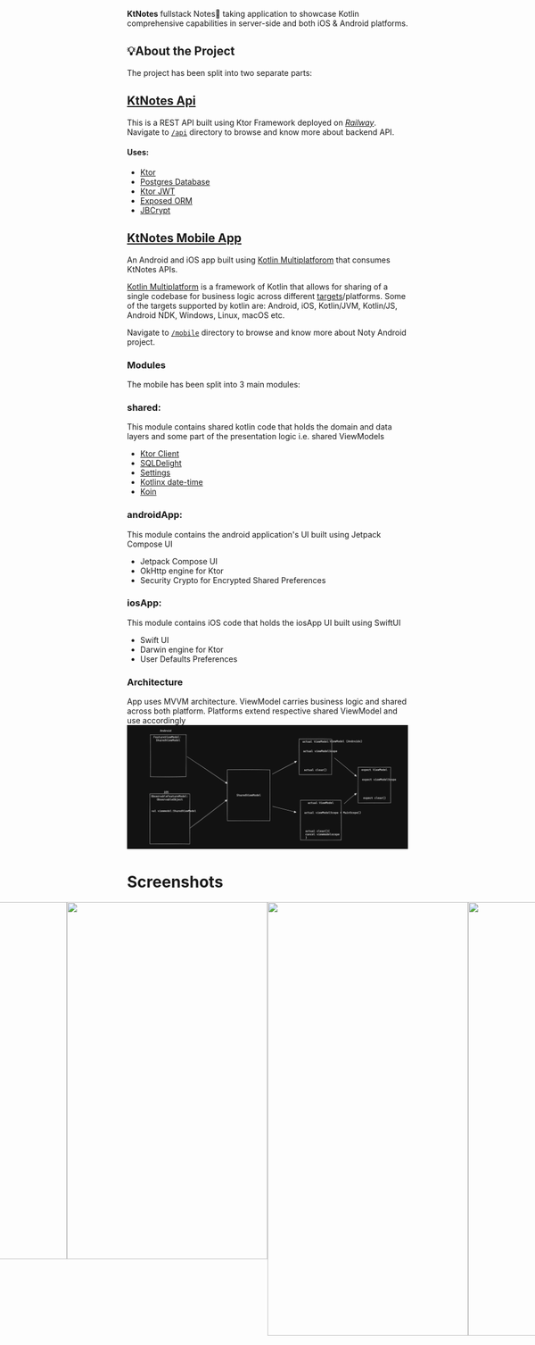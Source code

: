 
**KtNotes** fullstack Notes📝 taking application to showcase Kotlin comprehensive capabilities in server-side and both iOS & Android platforms.


## 💡About the Project

The project has been split into two separate parts:

## [KtNotes Api](/api)

This is a REST API built using Ktor Framework deployed on *[Railway](https://railway.app/)*.  
Navigate to [`/api`](/api) directory to browse and know more about backend API.

#### Uses:
- [Ktor](https://ktor.io/docs/intellij-idea.html)
- [Postgres Database](https://www.postgresql.org/)
- [Ktor JWT](https://ktor.io/docs/jwt.html)
- [Exposed ORM](https://github.com/JetBrains/Exposed)
- [JBCrypt](https://mvnrepository.com/artifact/org.mindrot/jbcrypt)

## [KtNotes Mobile App](/mobile)

An Android and iOS app built using [Kotlin Multiplatforom](https://kotlinlang.org/docs/multiplatform.html) that consumes KtNotes APIs.

[Kotlin Multiplatform](https://kotlinlang.org/docs/multiplatform.html) is a framework of Kotlin that allows for sharing of a single codebase for business logic across different [targets](https://kotlinlang.org/docs/multiplatform-dsl-reference.html#targets)/platforms. Some of the targets supported by kotlin are: Android, iOS, Kotlin/JVM, Kotlin/JS, Android NDK, Windows, Linux, macOS etc.

Navigate to [`/mobile`](/mobile) directory to browse and know more about Noty Android project.

### Modules
The mobile has been split into 3 main modules:

### shared:
This module contains shared kotlin code that holds the domain and data layers and some part of the presentation logic i.e. shared ViewModels
- [Ktor Client](https://ktor.io/docs/getting-started-ktor-client.html)
- [SQLDelight](https://github.com/cashapp/sqldelight)
- [Settings](https://github.com/russhwolf/multiplatform-settings)
- [Kotlinx date-time](https://github.com/Kotlin/kotlinx-datetime)
- [Koin](https://github.com/InsertKoinIO/koin)

### androidApp:
This module contains the android application's UI built using Jetpack Compose UI
- Jetpack Compose UI
- OkHttp engine for Ktor
- Security Crypto for Encrypted Shared Preferences

### iosApp:
This module contains iOS code that holds the iosApp UI built using SwiftUI
- Swift UI
- Darwin engine for Ktor
- User Defaults Preferences

### Architecture
App uses MVVM architecture. ViewModel carries business logic and shared across both platform. Platforms extend respective shared ViewModel and use accordingly
![ViewModel Structure](images/viewmodel%20structure.png)

# Screenshots
<div style="display: flex; justify-content: center;">

<img src="https://user-images.githubusercontent.com/24875315/229297736-0cf94630-a07e-46ac-8369-5271d31f2162.png" width="360" height="640" />
<img src="https://user-images.githubusercontent.com/24875315/229297738-4cc631d1-beec-48f6-95b8-d466b5d5c613.png" width="360" height="640" />
<img src="https://user-images.githubusercontent.com/24875315/229297729-132ce3b0-40ef-4a0e-9109-4298d0f36632.png" width="360" height="640" />
<img src="https://user-images.githubusercontent.com/24875315/229297733-b8531c11-96cc-48a8-b2bb-236665d76349.png" width="360" height="640" />

<img src="https://user-images.githubusercontent.com/24875315/229297541-5418a16b-7920-4068-a963-820bec13f85f.png" width="360" height="777" />
<img src="https://user-images.githubusercontent.com/24875315/229297542-fb4154b8-3512-4101-aa5f-491b0940b8ff.png" width="360" height="777" />
<img src="https://user-images.githubusercontent.com/24875315/229297538-ca990f6c-f901-43f8-90e4-c2d84cf5219f.png" width="360" height="777" />
<img src="https://user-images.githubusercontent.com/24875315/229297540-db88dc6f-ecd0-4c3a-a179-3925e284a9d5.png" width="360" height="777" />

</div>
